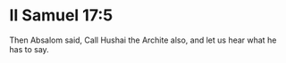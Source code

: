 # II Samuel 17:5

Then Absalom said, Call Hushai the Archite also, and let us hear what he has to say.
